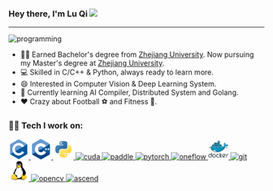 ### Hey there, I'm Lu Qi <a href="https://www.gautamkrishnar.com/"><img src="https://media.giphy.com/media/hvRJCLFzcasrR4ia7z/giphy.gif" width="25px"></a>

---
![programming](https://github.com/MarioLulab/MarioLulab/assets/61354321/13df7b8d-30b0-40bc-81ee-eb3dde66635a)

- 👨‍🎓 Earned Bachelor's degree from [Zhejiang University](https://www.zju.edu.cn). Now pursuing my Master's degree at [Zhejiang University](https://www.zju.edu.cn).
- 💻 Skilled in C/C++ & Python, always ready to learn more.
- 😄 Interested in Computer Vision & Deep Learning System.
- 🌱 Currently learning AI Compiler, Distributed System and Golang.
- ❤ Crazy about Football ⚽ and Fitness 💪.

<h3 align="left">👨‍💻 Tech I work on:</h3>
<p align="left"> 
  <a href="https://www.cprogramming.com/" target="_blank" rel="noreferrer"> <img src="https://raw.githubusercontent.com/devicons/devicon/master/icons/c/c-original.svg" alt="c" width="40" height="40"/> </a> 
  <a href="https://en.cppreference.com/w/" target="_blank" rel="noreferrer"> <img src="https://raw.githubusercontent.com/devicons/devicon/master/icons/cplusplus/cplusplus-original.svg" alt="cplusplus" width="40" height="40"/> </a> 
  <a href="https://www.python.org" target="_blank" rel="noreferrer"> <img src="https://raw.githubusercontent.com/devicons/devicon/master/icons/python/python-original.svg" alt="python" width="40" height="40"/> </a> 
  <a href="https://developer.nvidia.com/cuda-toolkit" target="_blank" rel="noreferrer"> <img src="https://www.incredibuild.com/wp-content/uploads/2021/03/Asset-1901.png" alt="cuda" width="40" height="40"/> </a>
  <a href="https://github.com/PaddlePaddle/Paddle" target="_blank" rel="noreferrer"> <img src="https://avatars.githubusercontent.com/u/23534030?s=200&v=4" alt="paddle" width="40" height="40"/> </a>
  <a href="https://pytorch.org/" target="_blank" rel="noreferrer"> <img src="https://www.vectorlogo.zone/logos/pytorch/pytorch-icon.svg" alt="pytorch" width="40" height="40"/> </a> 
  <a href="https://github.com/Oneflow-Inc/oneflow" target="_blank" rel="noreferrer"> <img src="https://avatars.githubusercontent.com/u/24632470?s=200&v=4" alt="oneflow" width="40" height="40"/> </a>
  <a href="https://www.docker.com/" target="_blank" rel="noreferrer"> <img src="https://raw.githubusercontent.com/devicons/devicon/master/icons/docker/docker-original-wordmark.svg" alt="docker" width="40" height="40"/> </a> 
  <a href="https://git-scm.com/" target="_blank" rel="noreferrer"> <img src="https://www.vectorlogo.zone/logos/git-scm/git-scm-icon.svg" alt="git" width="40" height="40"/> </a> 
  <a href="https://www.linux.org/" target="_blank" rel="noreferrer"> <img src="https://raw.githubusercontent.com/devicons/devicon/master/icons/linux/linux-original.svg" alt="linux" width="40" height="40"/> </a>
  <a href="https://opencv.org/" target="_blank" rel="noreferrer"> <img src="https://www.vectorlogo.zone/logos/opencv/opencv-icon.svg" alt="opencv" width="40" height="40"/> </a>
  <a href="http://ascend.huawei.com/" target="_blank" rel="noreferrer"> <img src="https://avatars.githubusercontent.com/u/53141342?s=200&v=4" alt="ascend" width="40" height="40"/> </a>
</p>



<!--
**MarioLulab/MarioLulab** is a ✨ _special_ ✨ repository because its `README.md` (this file) appears on your GitHub profile.

Here are some ideas to get you started:

- 🔭 I’m currently working on ...
- 🌱 I’m currently learning ...
- 👯 I’m looking to collaborate on ...
- 🤔 I’m looking for help with ...
- 💬 Ask me about ...
- 📫 How to reach me: ...
- 😄 Pronouns: ...
- ⚡ Fun fact: ...
-->
